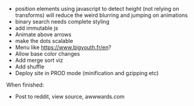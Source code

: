 - position elements using javascript to detect height (not relying on transforms)
  will reduce the weird blurring and jumping on animations
- binary search needs complete styling
- add immutable js
- Animate above arrows
- make the dots scalable
- Menu like https://www.bigyouth.fr/en?
- Allow base color changes
- Add merge sort viz
- Add shuffle
- Deploy site in PROD mode (minification and gzipping etc)


When finished:
- Post to reddit, view source, awwwards.com
